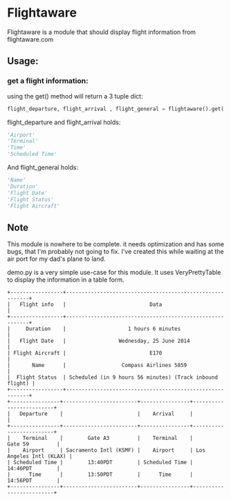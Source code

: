 Flightaware
==========

Flightaware is a module that should display flight information from flightaware.com

## Usage:

### get a flight information:
using the get() method will return a 3 tuple dict:

```python
flight_departure, flight_arrival , flight_general = flightaware().get('Flight Name')
```

flight_departure and flight_arrival holds:

```python
'Airport'
'Terminal'
'Time'
'Scheduled Time'
```

And flight_general holds:

```Python
'Name'
'Duration'
'Flight Date'
'Flight Status'
'Flight Aircraft'
```
## Note
This module is nowhere to be complete. it needs optimization and has some bugs, that I'm probably not going to fix.
I've created this while waiting at the air port for my dad's plane to land.

demo.py is a very simple use-case for this module. It uses VeryPrettyTable to display the information in a table form.

```
+-----------------+----------------------------------------------------------+
|   Flight info   |                           Data                           |
+-----------------+----------------------------------------------------------+
|     Duration    |                    1 hours 6 minutes                     |
|   Flight Date   |                 Wednesday, 25 June 2014                  |
| Flight Aircraft |                           E170                           |
|       Name      |                  Compass Airlines 5859                   |
|  Flight Status  | Scheduled (in 9 hours 56 minutes) (Track inbound flight) |
+-----------------+----------------------------------------------------------+
+----------------+------------------------+----------------+-------------------------+
|   Departure    |                        |    Arrival     |                         |
+----------------+------------------------+----------------+-------------------------+
|    Terminal    |        Gate A3         |    Terminal    |         Gate 59         |
|    Airport     | Sacramento Intl (KSMF) |    Airport     | Los Angeles Intl (KLAX) |
| Scheduled Time |        13:40PDT        | Scheduled Time |         14:46PDT        |
|      Time      |        13:50PDT        |      Time      |         14:56PDT        |
+----------------+------------------------+----------------+-------------------------+
```
